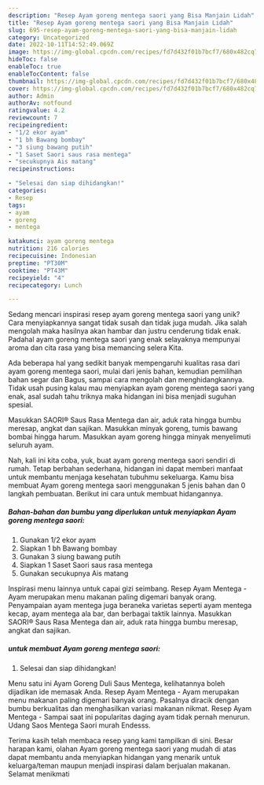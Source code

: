 ```yaml
---
description: "Resep Ayam goreng mentega saori yang Bisa Manjain Lidah"
title: "Resep Ayam goreng mentega saori yang Bisa Manjain Lidah"
slug: 695-resep-ayam-goreng-mentega-saori-yang-bisa-manjain-lidah
category: Uncategorized
date: 2022-10-11T14:52:49.069Z
image: https://img-global.cpcdn.com/recipes/fd7d432f01b7bcf7/680x482cq70/ayam-goreng-mentega-saori-foto-resep-utama.jpg
hideToc: false
enableToc: true
enableTocContent: false
thumbnail: https://img-global.cpcdn.com/recipes/fd7d432f01b7bcf7/680x482cq70/ayam-goreng-mentega-saori-foto-resep-utama.jpg
cover: https://img-global.cpcdn.com/recipes/fd7d432f01b7bcf7/680x482cq70/ayam-goreng-mentega-saori-foto-resep-utama.jpg
author: Admin
authorAv: notfound
ratingvalue: 4.2
reviewcount: 7
recipeingredient:
- "1/2 ekor ayam"
- "1 bh Bawang bombay"
- "3 siung bawang putih"
- "1 Saset Saori saus rasa mentega"
- "secukupnya Ais matang"
recipeinstructions:

- "Selesai dan siap dihidangkan!"
categories:
- Resep
tags:
- ayam
- goreng
- mentega

katakunci: ayam goreng mentega 
nutrition: 216 calories
recipecuisine: Indonesian
preptime: "PT30M"
cooktime: "PT43M"
recipeyield: "4"
recipecategory: Lunch

---
```





Sedang mencari inspirasi resep ayam goreng mentega saori yang unik? Cara menyiapkannya sangat tidak susah dan tidak juga mudah. Jika salah mengolah maka hasilnya akan hambar dan justru cenderung tidak enak. Padahal ayam goreng mentega saori yang enak selayaknya mempunyai aroma dan cita rasa yang bisa memancing selera Kita.





Ada beberapa hal yang sedikit banyak mempengaruhi kualitas rasa dari ayam goreng mentega saori, mulai dari jenis bahan, kemudian pemilihan bahan segar dan Bagus, sampai cara mengolah dan menghidangkannya. Tidak usah pusing kalau mau menyiapkan ayam goreng mentega saori yang enak,      asal sudah tahu triknya maka hidangan ini bisa menjadi suguhan spesial.














Masukkan SAORI® Saus Rasa Mentega dan air, aduk rata hingga bumbu meresap, angkat dan sajikan. Masukkan minyak goreng, tumis bawang bombai hingga harum. Masukkan ayam goreng hingga minyak menyelimuti seluruh ayam.






Nah, kali ini kita coba, yuk, buat ayam goreng mentega saori sendiri di rumah. Tetap berbahan sederhana, hidangan ini dapat memberi manfaat untuk membantu menjaga kesehatan tubuhmu sekeluarga. Kamu bisa membuat Ayam goreng mentega saori menggunakan 5 jenis bahan dan 0 langkah pembuatan. Berikut ini cara untuk membuat hidangannya.

<!--inarticleads1-->

##### Bahan-bahan dan bumbu yang diperlukan untuk menyiapkan Ayam goreng mentega saori:

1. Gunakan 1/2 ekor ayam
1. Siapkan 1 bh Bawang bombay
1. Gunakan 3 siung bawang putih
1. Siapkan 1 Saset Saori saus rasa mentega
1. Gunakan secukupnya Ais matang


Inspirasi menu lainnya untuk capai gizi seimbang. Resep Ayam Mentega - Ayam merupakan menu makanan paling digemari banyak orang. Penyampaian ayam mentega juga beraneka varietas seperti ayam mentega kecap, ayam mentega ala bar, dan berbagai taktik lainnya. Masukkan SAORI® Saus Rasa Mentega dan air, aduk rata hingga bumbu meresap, angkat dan sajikan. 

<!--inarticleads2-->

#####  untuk membuat Ayam goreng mentega saori:


1. Selesai dan siap dihidangkan!

Menu satu ini Ayam Goreng Duli Saus Mentega, kelihatannya boleh dijadikan ide memasak Anda. Resep Ayam Mentega - Ayam merupakan menu makanan paling digemari banyak orang. Pasalnya diracik dengan bumbu berkualitas dan menghasilkan variasi makanan nikmat. Resep Ayam Mentega - Sampai saat ini popularitas daging ayam tidak pernah menurun. Udang Saos Mentega Saori murah Endesss. 

Terima kasih telah membaca resep yang kami tampilkan di sini. Besar harapan kami, olahan Ayam goreng mentega saori yang mudah di atas dapat membantu anda menyiapkan hidangan yang menarik untuk keluarga/teman maupun menjadi inspirasi dalam berjualan makanan. Selamat menikmati
